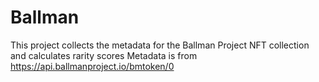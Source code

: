 # Ballman
This project collects the metadata for the Ballman Project NFT collection and calculates rarity scores
Metadata is from https://api.ballmanproject.io/bmtoken/0
